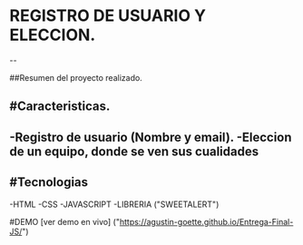 # REGISTRO DE USUARIO Y ELECCION.
--

##Resumen del proyecto realizado.

#Caracteristicas.
--

-Registro de usuario (Nombre y email).
-Eleccion de un equipo, donde se ven sus cualidades
-
#Tecnologias
--

-HTML
-CSS
-JAVASCRIPT
-LIBRERIA ("SWEETALERT")

#DEMO
[ver demo en vivo] ("https://agustin-goette.github.io/Entrega-Final-JS/")
